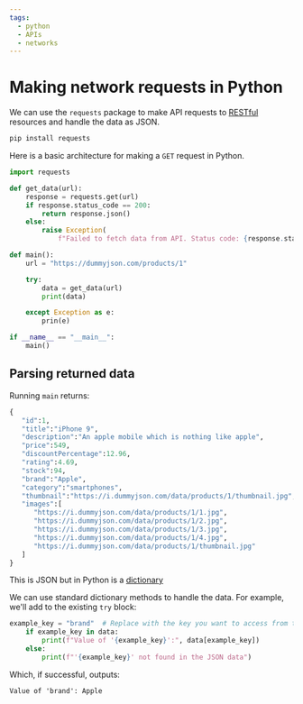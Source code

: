 ```yaml
---
tags:
  - python
  - APIs
  - networks
---
```


# Making network requests in Python

We can use the `requests` package to make API requests to
[RESTful](RESTful_APIs.md) resources and handle the data as JSON.

```sh
pip install requests
```

Here is a basic architecture for making a `GET` request in Python.

```python
import requests

def get_data(url):
    response = requests.get(url)
    if response.status_code == 200:
        return response.json()
    else:
        raise Exception(
            f"Failed to fetch data from API. Status code: {response.status_code}")

def main():
    url = "https://dummyjson.com/products/1"

    try:
        data = get_data(url)
        print(data)

    except Exception as e:
        prin(e)

if __name__ == "__main__":
    main()
```

## Parsing returned data

Running `main` returns:

```python
{
   "id":1,
   "title":"iPhone 9",
   "description":"An apple mobile which is nothing like apple",
   "price":549,
   "discountPercentage":12.96,
   "rating":4.69,
   "stock":94,
   "brand":"Apple",
   "category":"smartphones",
   "thumbnail":"https://i.dummyjson.com/data/products/1/thumbnail.jpg",
   "images":[
      "https://i.dummyjson.com/data/products/1/1.jpg",
      "https://i.dummyjson.com/data/products/1/2.jpg",
      "https://i.dummyjson.com/data/products/1/3.jpg",
      "https://i.dummyjson.com/data/products/1/4.jpg",
      "https://i.dummyjson.com/data/products/1/thumbnail.jpg"
   ]
}
```

This is JSON but in Python is a [dictionary](Dictionaries_in_Python.md)

We can use standard dictionary methods to handle the data. For example, we'll
add to the existing `try` block:

```python
example_key = "brand"  # Replace with the key you want to access from the JSON data
    if example_key in data:
        print(f"Value of '{example_key}':", data[example_key])
    else:
        print(f"'{example_key}' not found in the JSON data")
```

Which, if successful, outputs:

```
Value of 'brand': Apple
```
